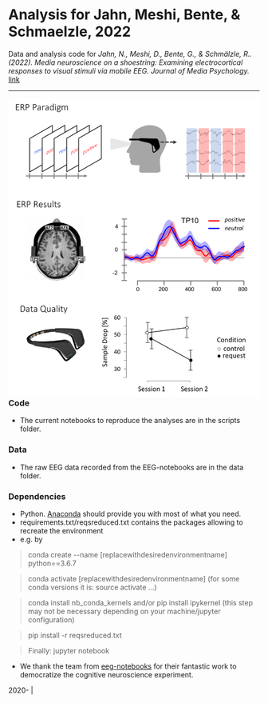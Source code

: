 Analysis for Jahn, Meshi, Bente, & Schmaelzle, 2022
=============================================

Data and analysis code for *Jahn, N., Meshi, D., Bente, G., & Schmälzle, R.. (2022). Media neuroscience on a shoestring: Examining electrocortical responses to visual stimuli via mobile EEG. Journal of Media Psychology.* [link](https://dx.doi.org/10.1027/1864-1105/a000348)


***

<img align="right" width=550px src=data/explainer_fig.png> 



### Code

-   The current notebooks to reproduce the analyses are in the scripts folder.


### Data

-   The raw EEG data recorded from the EEG-notebooks are in the data folder. 

### Dependencies

-   Python. [Anaconda](http://continuum.io/downloads) should provide you with most of what you need. 
-   requirements.txt/reqsreduced.txt  contains the packages allowing to recreate the environment 
-   e.g. by 

>  conda create --name [replacewithdesiredenvironmentname] python==3.6.7
  
> conda activate [replacewithdesiredenvironmentname] (for some conda versions it is: source activate ...)
  
> conda install nb_conda_kernels and/or pip install ipykernel (this step may not be necessary depending on your machine/jupyter configuration)

> pip install -r reqsreduced.txt

> Finally: jupyter notebook 

-   We thank the team from [eeg-notebooks](https://github.com/NeuroTechX/eeg-notebooks) for their fantastic work to democratize the cognitive neuroscience experiment.


2020- | 
